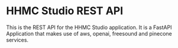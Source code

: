 # HHMC Studio REST API

This is the REST API for the HHMC Studio application. It is a FastAPI Application that makes use of aws, openai, freesound and pinecone services.
